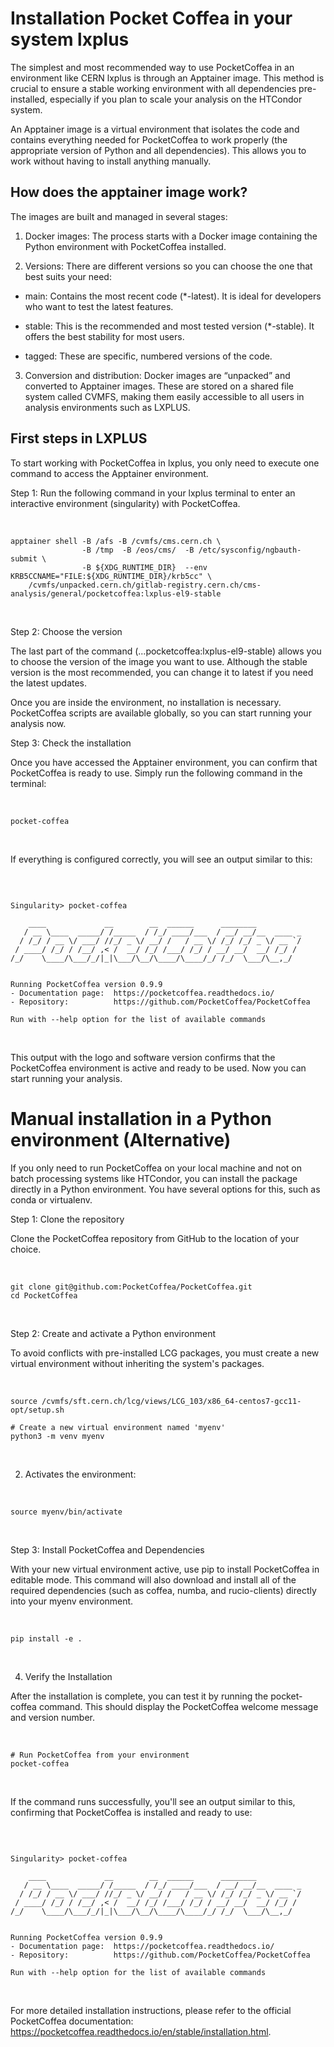 # Installation Pocket Coffea in your system lxplus

The simplest and most recommended way to use PocketCoffea in an environment like CERN lxplus is through an Apptainer image. This method is crucial to ensure a stable working environment with all dependencies pre-installed, especially if you plan to scale your analysis on the HTCondor system.

An Apptainer image is a virtual environment that isolates the code and contains everything needed for PocketCoffea to work properly (the appropriate version of Python and all dependencies). This allows you to work without having to install anything manually.

## How does the apptainer image work?

The images are built and managed in several stages:

1. Docker images: The process starts with a Docker image containing the Python environment with PocketCoffea installed.

2. Versions: There are different versions so you can choose the one that best suits your need:

  * main: Contains the most recent code (*-latest). It is ideal for developers who want to test the latest features.

  
  * stable: This is the recommended and most tested version (*-stable). It offers the best stability for most users.

  * tagged: These are specific, numbered versions of the code.

3. Conversion and distribution: Docker images are “unpacked” and converted to Apptainer images. These are stored on a shared file system called CVMFS, making them easily accessible to all users in analysis environments such as LXPLUS.

## First steps in LXPLUS

To start working with PocketCoffea in lxplus, you only need to execute one command to access the Apptainer environment.

Step 1: Run the following command in your lxplus terminal to enter an interactive environment (singularity) with PocketCoffea.

<br>

```
apptainer shell -B /afs -B /cvmfs/cms.cern.ch \
                -B /tmp  -B /eos/cms/  -B /etc/sysconfig/ngbauth-submit \
                -B ${XDG_RUNTIME_DIR}  --env KRB5CCNAME="FILE:${XDG_RUNTIME_DIR}/krb5cc" \
    /cvmfs/unpacked.cern.ch/gitlab-registry.cern.ch/cms-analysis/general/pocketcoffea:lxplus-el9-stable

```

<br>

Step 2: Choose the version

The last part of the command (...pocketcoffea:lxplus-el9-stable) allows you to choose the version of the image you want to use. Although the stable version is the most recommended, you can change it to latest if you need the latest updates.

Once you are inside the environment, no installation is necessary. PocketCoffea scripts are available globally, so you can start running your analysis now.


Step 3:  Check the installation

Once you have accessed the Apptainer environment, you can confirm that PocketCoffea is ready to use. Simply run the following command in the terminal:

<br>

```
pocket-coffea

```

<br>

If everything is configured correctly, you will see an output similar to this:

<br>

```

Singularity> pocket-coffea 

    ____             __        __  ______      ________
   / __ \____  _____/ /_____  / /_/ ____/___  / __/ __/__  ____ _
  / /_/ / __ \/ ___/ //_/ _ \/ __/ /   / __ \/ /_/ /_/ _ \/ __ `/
 / ____/ /_/ / /__/ ,< /  __/ /_/ /___/ /_/ / __/ __/  __/ /_/ /
/_/    \____/\___/_/|_|\___/\__/\____/\____/_/ /_/  \___/\__,_/


Running PocketCoffea version 0.9.9
- Documentation page:  https://pocketcoffea.readthedocs.io/
- Repository:          https://github.com/PocketCoffea/PocketCoffea

Run with --help option for the list of available commands 

```

<br>

This output with the logo and software version confirms that the PocketCoffea environment is active and ready to be used. Now you can start running your analysis.


# Manual installation in a Python environment (Alternative)

If you only need to run PocketCoffea on your local machine and not on batch processing systems like HTCondor, you can install the package directly in a Python environment. You have several options for this, such as conda or virtualenv.

Step 1: Clone the repository

Clone the PocketCoffea repository from GitHub to the location of your choice.

<br>

```
git clone git@github.com:PocketCoffea/PocketCoffea.git
cd PocketCoffea

```

<br>


Step 2: Create and activate a Python environment

To avoid conflicts with pre-installed LCG packages, you must create a new virtual environment without inheriting the system's packages.

<br>

```
source /cvmfs/sft.cern.ch/lcg/views/LCG_103/x86_64-centos7-gcc11-opt/setup.sh

# Create a new virtual environment named 'myenv'
python3 -m venv myenv

```

<br>

2. Activates the environment:

<br>

```
source myenv/bin/activate

```

<br>
   
Step 3: Install PocketCoffea and Dependencies

With your new virtual environment active, use pip to install PocketCoffea in editable mode. This command will also download and install all of the required dependencies (such as coffea, numba, and rucio-clients) directly into your myenv environment.

<br>

```
pip install -e .

```

<br>

4. Verify the Installation

After the installation is complete, you can test it by running the pocket-coffea command. This should display the PocketCoffea welcome message and version number.

<br>

```
# Run PocketCoffea from your environment
pocket-coffea

```

<br>

If the command runs successfully, you'll see an output similar to this, confirming that PocketCoffea is installed and ready to use:

<br>

```

Singularity> pocket-coffea 

    ____             __        __  ______      ________
   / __ \____  _____/ /_____  / /_/ ____/___  / __/ __/__  ____ _
  / /_/ / __ \/ ___/ //_/ _ \/ __/ /   / __ \/ /_/ /_/ _ \/ __ `/
 / ____/ /_/ / /__/ ,< /  __/ /_/ /___/ /_/ / __/ __/  __/ /_/ /
/_/    \____/\___/_/|_|\___/\__/\____/\____/_/ /_/  \___/\__,_/


Running PocketCoffea version 0.9.9
- Documentation page:  https://pocketcoffea.readthedocs.io/
- Repository:          https://github.com/PocketCoffea/PocketCoffea

Run with --help option for the list of available commands 

```

<br>


For more detailed installation instructions, please refer to the official PocketCoffea documentation: https://pocketcoffea.readthedocs.io/en/stable/installation.html.
